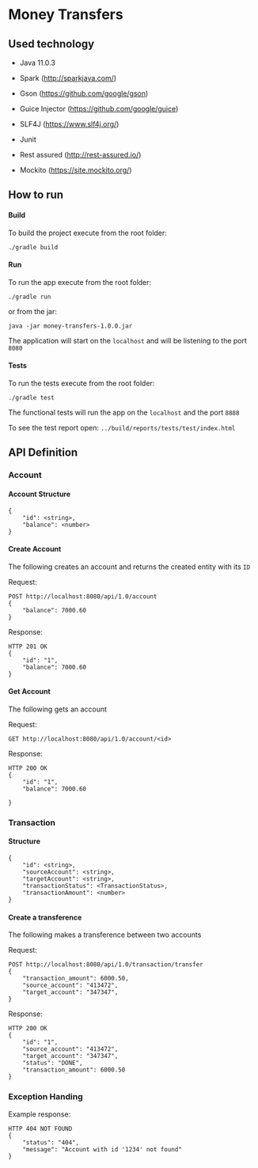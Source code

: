 # Money Transfers

## Used technology

- Java 11.0.3
- Spark (http://sparkjava.com/)
- Gson (https://github.com/google/gson)
- Guice Injector (https://github.com/google/guice)
- SLF4J (https://www.slf4j.org/)
    
- Junit
- Rest assured (http://rest-assured.io/)
- Mockito (https://site.mockito.org/)
    


## How to run


#### Build
To build the project execute from the root folder:

    ./gradle build

#### Run
To run the app execute from the root folder:

    ./gradle run

or from the jar:

    java -jar money-transfers-1.0.0.jar


The application will start on the `localhost` and will be listening to the port `8080`


#### Tests
To run the tests execute from the root folder:

    ./gradle test

The functional tests will run the app on the `localhost` and the port `8888`

To see the test report open:
    `../build/reports/tests/test/index.html`



## API Definition

### Account

#### Account Structure
    {
        "id": <string>,
        "balance": <number>
    }


#### Create Account

The following creates an account and returns the created entity with its `ID` 

Request:

    POST http://localhost:8080/api/1.0/account
    {
        "balance": 7000.60
    }

Response:

    HTTP 201 OK
    {
        "id": "1",
        "balance": 7000.60
    }


#### Get Account

The following gets an account

Request:

    GET http://localhost:8080/api/1.0/account/<id>

Response:

    HTTP 200 OK
    {
        "id": "1",
        "balance": 7000.60

    }


### Transaction

#### Structure
    {
        "id": <string>,
        "sourceAccount": <string>,
        "targetAccount": <string>,
        "transactionStatus": <TransactionStatus>,
        "transactionAmount": <number>
    }


#### Create a transference

The following makes a transference between two accounts

Request:

    POST http://localhost:8080/api/1.0/transaction/transfer
    {
        "transaction_amount": 6000.50,
        "source_account": "413472",
        "target_account": "347347",
    }  

Response:

    HTTP 200 OK
    {
        "id": "1",
        "source_account": "413472",
        "target_account": "347347",
        "status": "DONE",
        "transaction_amount": 6000.50
    }


### Exception Handing

Example response:

    HTTP 404 NOT FOUND 
    {
        "status": "404",
        "message": "Account with id '1234' not found"
    }    
